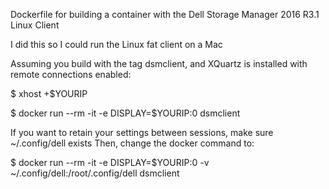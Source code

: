 Dockerfile for building a container with the Dell Storage Manager 2016 R3.1 Linux Client

I did this so I could run the Linux fat client on a Mac

Assuming you build with the tag dsmclient, and XQuartz is installed with remote connections enabled:

$ xhost +$YOURIP

$ docker run --rm -it -e DISPLAY=$YOURIP:0 dsmclient

If you want to retain your settings between sessions, make sure ~/.config/dell exists
Then, change the docker command to:

$ docker run --rm -it -e DISPLAY=$YOURIP:0 -v ~/.config/dell:/root/.config/dell dsmclient

